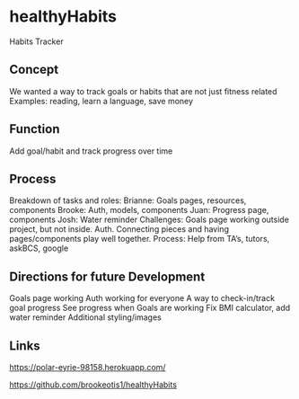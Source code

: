 # healthyHabits
Habits Tracker

## Concept
We wanted a way to track goals or habits that are not just fitness related
  Examples: reading, learn a language, save money


## Function
Add goal/habit and track progress over time

## Process
Breakdown of tasks and roles: 
Brianne: Goals pages, resources, components
Brooke: Auth, models, components
Juan: Progress page, components
Josh: Water reminder
Challenges: Goals page working outside project, but not inside. Auth. Connecting pieces and having pages/components play well together.
Process: Help from TA’s, tutors, askBCS, google


## Directions for future Development
Goals page working
Auth working for everyone
A way to check-in/track goal progress
See progress when Goals are working
Fix BMI calculator, add water reminder
Additional styling/images

## Links
https://polar-eyrie-98158.herokuapp.com/

https://github.com/brookeotis1/healthyHabits